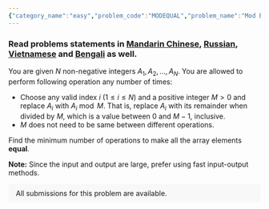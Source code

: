 ```yaml
---
{"category_name":"easy","problem_code":"MODEQUAL","problem_name":"Mod Equality","problemComponents":{"constraints":"- $1 \\leq T \\leq 10^4$\n- $1 \\leq N \\leq 10^5$\n- $0 \\leq A_i \\leq 2 \\cdot 10^9$\n- It is guaranteed that the sum of $N$ over all test cases does not exceed $10^6$.","constraintsState":true,"subtasks":"- 30 points : $1 \\leq R \\leq 10000$\n- 70 points : $1 \\leq R \\leq 10^9$\n","subtasksState":false,"inputFormat":"- The first line contains an integer $T$ - the number of test cases. Then $T$ test cases follow.\n- The first line of each test case contains an integer $N$ - the size of array.\n- The second line contains $N$ integers $A_1, A_2, \\ldots, A_N$ - the elements of the array.\n","inputFormatState":true,"outputFormat":"For each test, print one line containing an integer which denotes minimum number of operations performed to make all the elements equal.","outputFormatState":true,"sampleTestCases":{"0":{"id":1,"input":"2\n3\n2 1 3\n3\n1 1 3\n","output":"3\n1\n","explanation":"In first test case, we can make all the elements equal by following operations:\n  * Take $i = 1$ and $M = 2$ and do $A_1 := A_1 \\bmod 2 = 0$.\n  * Take $i = 2$ and $M = 1$ and do $A_2 := A_2 \\bmod 1 = 0$.\n  * Take $i = 3$ and $M = 3$ and do $A_3 := A_3 \\bmod 3 = 0$.    \nAfter these $3$ operations we have all the elements equal to zero.\n    \nIn second test case, we can perform following operation: \n  * Choose $i = 3$ and $M = 2$ and do $A_3 := A_3 \\bmod 2 = 1$.    \nAfter this operation all the elements are $1$.\n","isDeleted":false}}},"video_editorial_url":"https://youtu.be/2_naUVOD80w","languages_supported":{"0":"CPP14","1":"C","2":"JAVA","3":"PYTH 3.6","4":"CPP17","5":"PYTH","6":"PYP3","7":"CS2","8":"ADA","9":"PYPY","10":"TEXT","11":"PAS fpc","12":"NODEJS","13":"RUBY","14":"PHP","15":"GO","16":"HASK","17":"TCL","18":"PERL","19":"SCALA","20":"LUA","21":"kotlin","22":"BASH","23":"JS","24":"LISP sbcl","25":"rust","26":"PAS gpc","27":"BF","28":"CLOJ","29":"R","30":"D","31":"CAML","32":"FORT","33":"ASM","34":"swift","35":"FS","36":"WSPC","37":"LISP clisp","38":"SQL","39":"SCM guile","40":"PERL6","41":"ERL","42":"CLPS","43":"ICK","44":"NICE","45":"PRLG","46":"ICON","47":"COB","48":"SCM chicken","49":"PIKE","50":"SCM qobi","51":"ST","52":"SQLQ","53":"NEM"},"max_timelimit":1,"source_sizelimit":50000,"problem_author":"vichitr","problem_tester":"aryanc403","date_added":"19-07-2021","tags":{"0":"ad","1":"basic","2":"cook131","3":"easy","4":"vichitr","5":"vichitr"},"problem_difficulty_level":"Easy","best_tag":"Ad Hoc","editorial_url":"https://discuss.codechef.com/problems/MODEQUAL","time":{"view_start_date":1627492504,"submit_start_date":1627492504,"visible_start_date":1627492504,"end_date":1735669800},"is_direct_submittable":false,"problemDiscussURL":"https://discuss.codechef.com/search?q=MODEQUAL","is_proctored":false,"visitedContests":{},"layout":"problem"}
---
```

### Read problems statements in [Mandarin Chinese](https://www.codechef.com/download/translated/COOK131/mandarin/MODEQUAL.pdf), [Russian](https://www.codechef.com/download/translated/COOK131/russian/MODEQUAL.pdf), [Vietnamese](https://www.codechef.com/download/translated/COOK131/vietnamese/MODEQUAL.pdf) and [Bengali](https://www.codechef.com/download/translated/COOK131/bengali/MODEQUAL.pdf) as well. 

You are given $N$ non-negative integers $A_1, A_2, \ldots, A_N$. You are allowed to perform following operation any number of times:

- Choose any valid index $i$ ($1 \le i \le N$) and a positive integer $M>0$ and replace $A_i$ with $A_i\bmod M$. That is, replace $A_i$ with its remainder when divided by $M$, which is a value between $0$ and $M-1$, inclusive. 
- $M$ does not need to be same between different operations.

Find the minimum number of operations to make all the array elements **equal**.

**Note:** Since the input and output are large, prefer using fast input-output methods.


<aside style='background: #f8f8f8;padding: 10px 15px;'><div>All submissions for this problem are available.</div></aside>